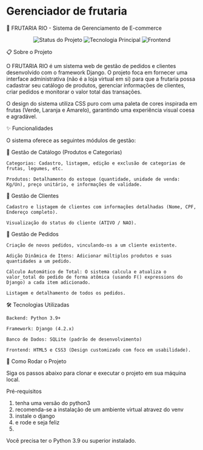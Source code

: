 # Gerenciador de frutaria

🍇 FRUTARIA RIO - Sistema de Gerenciamento de E-commerce

<p align="center"> <img src="https://img.shields.io/badge/Status-Em%20Desenvolvimento-yellowgreen" alt="Status do Projeto"> <img src="https://img.shields.io/badge/Feito%20com-Django-092E20?logo=django" alt="Tecnologia Principal"> <img src="https://img.shields.io/badge/Frontend-HTML%20%7C%20CSS%20Puro-blue" alt="Frontend"> </p>

📋 Sobre o Projeto

O FRUTARIA RIO é um sistema web de gestão de pedidos e clientes desenvolvido com o framework Django. O projeto foca em fornecer uma interface administrativa (não é a loja virtual em si) para que a frutaria possa cadastrar seu catálogo de produtos, gerenciar informações de clientes, criar pedidos e monitorar o valor total das transações.

O design do sistema utiliza CSS puro com uma paleta de cores inspirada em frutas (Verde, Laranja e Amarelo), garantindo uma experiência visual coesa e agradável.

✨ Funcionalidades

O sistema oferece as seguintes módulos de gestão:

🍓 Gestão de Catálogo (Produtos e Categorias)

    Categorias: Cadastro, listagem, edição e exclusão de categorias de frutas, legumes, etc.

    Produtos: Detalhamento do estoque (quantidade, unidade de venda: Kg/Un), preço unitário, e informações de validade.

👥 Gestão de Clientes

    Cadastro e listagem de clientes com informações detalhadas (Nome, CPF, Endereço completo).

    Visualização do status do cliente (ATIVO / NAO).

🛒 Gestão de Pedidos

    Criação de novos pedidos, vinculando-os a um cliente existente.

    Adição Dinâmica de Itens: Adicionar múltiplos produtos e suas quantidades a um pedido.

    Cálculo Automático de Total: O sistema calcula e atualiza o valor_total do pedido de forma atômica (usando F() expressions do Django) a cada item adicionado.

    Listagem e detalhamento de todos os pedidos.

🛠️ Tecnologias Utilizadas

    Backend: Python 3.9+

    Framework: Django (4.2.x)

    Banco de Dados: SQLite (padrão de desenvolvimento)

    Frontend: HTML5 e CSS3 (Design customizado com foco em usabilidade).

🚀 Como Rodar o Projeto

Siga os passos abaixo para clonar e executar o projeto em sua máquina local.

Pré-requisitos

1. tenha uma versão do python3
2. recomenda-se a instalação de um ambiente virtual atravez do venv
3. instale o django
4. e rode e seja feliz
5. 

Você precisa ter o Python 3.9 ou superior instalado.
